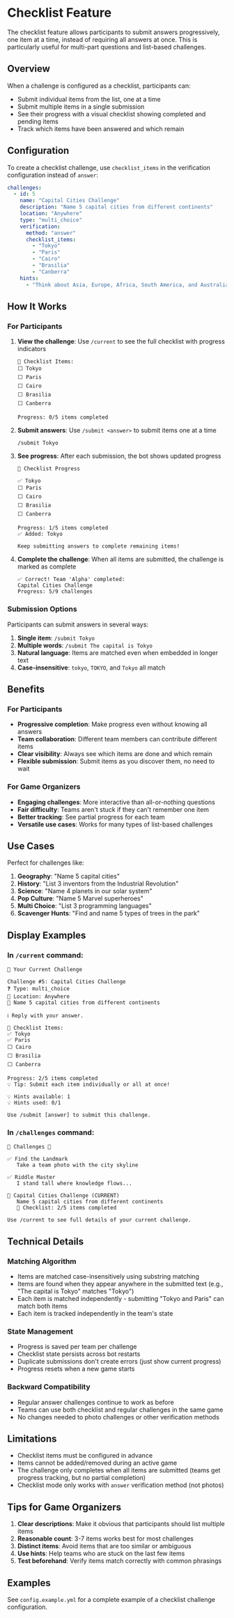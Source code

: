 # Checklist Feature

The checklist feature allows participants to submit answers progressively, one item at a time, instead of requiring all answers at once. This is particularly useful for multi-part questions and list-based challenges.

## Overview

When a challenge is configured as a checklist, participants can:
- Submit individual items from the list, one at a time
- Submit multiple items in a single submission
- See their progress with a visual checklist showing completed and pending items
- Track which items have been answered and which remain

## Configuration

To create a checklist challenge, use `checklist_items` in the verification configuration instead of `answer`:

```yaml
challenges:
  - id: 5
    name: "Capital Cities Challenge"
    description: "Name 5 capital cities from different continents"
    location: "Anywhere"
    type: "multi_choice"
    verification:
      method: "answer"
      checklist_items:
        - "Tokyo"
        - "Paris"
        - "Cairo"
        - "Brasilia"
        - "Canberra"
    hints:
      - "Think about Asia, Europe, Africa, South America, and Australia"
```

## How It Works

### For Participants

1. **View the challenge**: Use `/current` to see the full checklist with progress indicators
   ```
   📝 Checklist Items:
   ⬜ Tokyo
   ⬜ Paris
   ⬜ Cairo
   ⬜ Brasilia
   ⬜ Canberra
   
   Progress: 0/5 items completed
   ```

2. **Submit answers**: Use `/submit <answer>` to submit items one at a time
   ```
   /submit Tokyo
   ```

3. **See progress**: After each submission, the bot shows updated progress
   ```
   📝 Checklist Progress
   
   ✅ Tokyo
   ⬜ Paris
   ⬜ Cairo
   ⬜ Brasilia
   ⬜ Canberra
   
   Progress: 1/5 items completed
   ✅ Added: Tokyo
   
   Keep submitting answers to complete remaining items!
   ```

4. **Complete the challenge**: When all items are submitted, the challenge is marked as complete
   ```
   ✅ Correct! Team 'Alpha' completed:
   Capital Cities Challenge
   Progress: 5/9 challenges
   ```

### Submission Options

Participants can submit answers in several ways:

1. **Single item**: `/submit Tokyo`
2. **Multiple words**: `/submit The capital is Tokyo`
3. **Natural language**: Items are matched even when embedded in longer text
4. **Case-insensitive**: `tokyo`, `TOKYO`, and `Tokyo` all match

## Benefits

### For Participants

- **Progressive completion**: Make progress even without knowing all answers
- **Team collaboration**: Different team members can contribute different items
- **Clear visibility**: Always see which items are done and which remain
- **Flexible submission**: Submit items as you discover them, no need to wait

### For Game Organizers

- **Engaging challenges**: More interactive than all-or-nothing questions
- **Fair difficulty**: Teams aren't stuck if they can't remember one item
- **Better tracking**: See partial progress for each team
- **Versatile use cases**: Works for many types of list-based challenges

## Use Cases

Perfect for challenges like:

1. **Geography**: "Name 5 capital cities"
2. **History**: "List 3 inventors from the Industrial Revolution"
3. **Science**: "Name 4 planets in our solar system"
4. **Pop Culture**: "Name 5 Marvel superheroes"
5. **Multi Choice**: "List 3 programming languages"
6. **Scavenger Hunts**: "Find and name 5 types of trees in the park"

## Display Examples

### In `/current` command:
```
🎯 Your Current Challenge

Challenge #5: Capital Cities Challenge
❓ Type: multi_choice
📍 Location: Anywhere
📝 Name 5 capital cities from different continents

ℹ️ Reply with your answer.

📝 Checklist Items:
✅ Tokyo
✅ Paris
⬜ Cairo
⬜ Brasilia
⬜ Canberra

Progress: 2/5 items completed
💡 Tip: Submit each item individually or all at once!

💡 Hints available: 1
💡 Hints used: 0/1

Use /submit [answer] to submit this challenge.
```

### In `/challenges` command:
```
🎯 Challenges 🎯

✅ Find the Landmark
   Take a team photo with the city skyline

✅ Riddle Master
   I stand tall where knowledge flows...

🎯 Capital Cities Challenge (CURRENT)
   Name 5 capital cities from different continents
   📝 Checklist: 2/5 items completed

Use /current to see full details of your current challenge.
```

## Technical Details

### Matching Algorithm

- Items are matched case-insensitively using substring matching
- Items are found when they appear anywhere in the submitted text (e.g., "The capital is Tokyo" matches "Tokyo")
- Each item is matched independently - submitting "Tokyo and Paris" can match both items
- Each item is tracked independently in the team's state

### State Management

- Progress is saved per team per challenge
- Checklist state persists across bot restarts
- Duplicate submissions don't create errors (just show current progress)
- Progress resets when a new game starts

### Backward Compatibility

- Regular answer challenges continue to work as before
- Teams can use both checklist and regular challenges in the same game
- No changes needed to photo challenges or other verification methods

## Limitations

- Checklist items must be configured in advance
- Items cannot be added/removed during an active game
- The challenge only completes when all items are submitted (teams get progress tracking, but no partial completion)
- Checklist mode only works with `answer` verification method (not photos)

## Tips for Game Organizers

1. **Clear descriptions**: Make it obvious that participants should list multiple items
2. **Reasonable count**: 3-7 items works best for most challenges
3. **Distinct items**: Avoid items that are too similar or ambiguous
4. **Use hints**: Help teams who are stuck on the last few items
5. **Test beforehand**: Verify items match correctly with common phrasings

## Examples

See `config.example.yml` for a complete example of a checklist challenge configuration.
